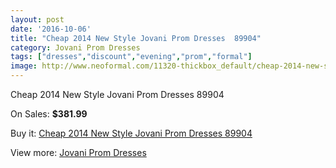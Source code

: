 ```yaml
---
layout: post
date: '2016-10-06'
title: "Cheap 2014 New Style Jovani Prom Dresses  89904"
category: Jovani Prom Dresses
tags: ["dresses","discount","evening","prom","formal"]
image: http://www.neoformal.com/11320-thickbox_default/cheap-2014-new-style-jovani-prom-dresses-89904.jpg
---
```

Cheap 2014 New Style Jovani Prom Dresses  89904

On Sales: **$381.99**
<a href="https://www.neoformal.com/en/jovani-prom-dresses-2014/4034-cheap-2014-new-style-jovani-prom-dresses-89904.html"><amp-img layout="responsive" width="600" height="600" src="//www.neoformal.com/11320-thickbox_default/cheap-2014-new-style-jovani-prom-dresses-89904.jpg" alt="Cheap 2014 New Style Jovani Prom Dresses  89904 0" /></a>
<a href="https://www.neoformal.com/en/jovani-prom-dresses-2014/4034-cheap-2014-new-style-jovani-prom-dresses-89904.html"><amp-img layout="responsive" width="600" height="600" src="//www.neoformal.com/11321-thickbox_default/cheap-2014-new-style-jovani-prom-dresses-89904.jpg" alt="Cheap 2014 New Style Jovani Prom Dresses  89904 1" /></a>

Buy it: [Cheap 2014 New Style Jovani Prom Dresses  89904](https://www.neoformal.com/en/jovani-prom-dresses-2014/4034-cheap-2014-new-style-jovani-prom-dresses-89904.html "Cheap 2014 New Style Jovani Prom Dresses  89904")

View more: [Jovani Prom Dresses](https://www.neoformal.com/en/53-jovani-prom-dresses-2014 "Jovani Prom Dresses")